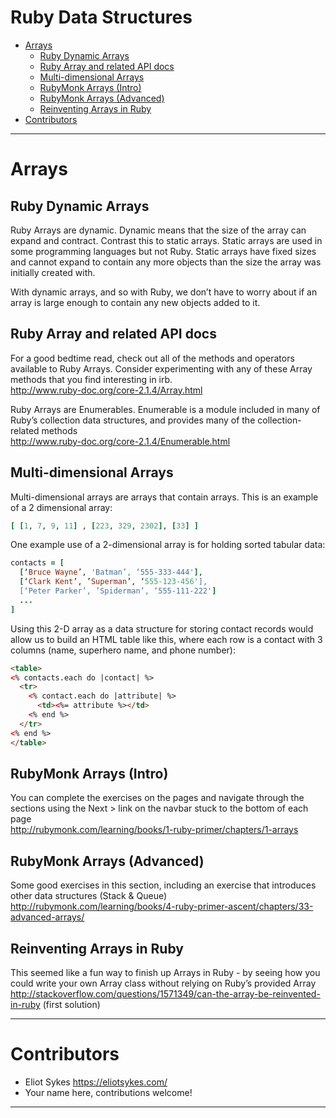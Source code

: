 # Ruby Data Structures

<!-- MarkdownTOC depth=0 autolink=true bracket=round -->

- [Arrays](#arrays)
  - [Ruby Dynamic Arrays](#ruby-dynamic-arrays)
  - [Ruby Array and related API docs](#ruby-array-and-related-api-docs)
  - [Multi-dimensional Arrays](#multi-dimensional-arrays)
  - [RubyMonk Arrays (Intro)](#rubymonk-arrays-intro)
  - [RubyMonk Arrays (Advanced)](#rubymonk-arrays-advanced)
  - [Reinventing Arrays in Ruby](#reinventing-arrays-in-ruby)
- [Contributors](#contributors)

<!-- /MarkdownTOC -->

---

# Arrays

## Ruby Dynamic Arrays

Ruby Arrays are dynamic. Dynamic means that the size of the array can expand and contract. Contrast this to static arrays. Static arrays are used in some programming languages but not Ruby. Static arrays have fixed sizes and cannot expand to contain any more objects than the size the array was initially created with.

With dynamic arrays, and so with Ruby, we don’t have to worry about if an array is large enough to contain any new objects added to it.

## Ruby Array and related API docs

For a good bedtime read, check out all of the methods and operators available to Ruby Arrays. Consider experimenting with any of these Array methods that you find interesting in irb.  
http://www.ruby-doc.org/core-2.1.4/Array.html 

Ruby Arrays are Enumerables. Enumerable is a module included in many of Ruby’s collection data structures, and provides many of the collection-related methods  
http://www.ruby-doc.org/core-2.1.4/Enumerable.html

## Multi-dimensional Arrays

Multi-dimensional arrays are arrays that contain arrays. This is an example of a 2 dimensional array:

```ruby
[ [1, 7, 9, 11] , [223, 329, 2302], [33] ]
```

One example use of a 2-dimensional array is for holding sorted tabular data:

```ruby
contacts = [
  [‘Bruce Wayne’, 'Batman’, ‘555-333-444'],
  [‘Clark Kent’, ’Superman’, ‘555-123-456'],
  [‘Peter Parker’, ’Spiderman’, ‘555-111-222']
  ...
]
```

Using this 2-D array as a data structure for storing contact records would allow us to build an HTML table like this, where each row is a contact with 3 columns (name, superhero name, and phone number):

```html
<table>
<% contacts.each do |contact| %>
  <tr>
    <% contact.each do |attribute| %>
      <td><%= attribute %></td>
    <% end %>
  </tr>
<% end %>
</table>
```

## RubyMonk Arrays (Intro)

You can complete the exercises on the pages and navigate through the sections using the Next > link on the navbar stuck to the bottom of each page  
http://rubymonk.com/learning/books/1-ruby-primer/chapters/1-arrays

## RubyMonk Arrays (Advanced)

Some good exercises in this section, including an exercise that introduces other data structures (Stack & Queue)  
http://rubymonk.com/learning/books/4-ruby-primer-ascent/chapters/33-advanced-arrays/

## Reinventing Arrays in Ruby

This seemed like a fun way to finish up Arrays in Ruby - by seeing how you could write your own Array class without relying on Ruby’s provided Array  
http://stackoverflow.com/questions/1571349/can-the-array-be-reinvented-in-ruby (first solution)

---

# Contributors

- Eliot Sykes https://eliotsykes.com/
- Your name here, contributions welcome!

---